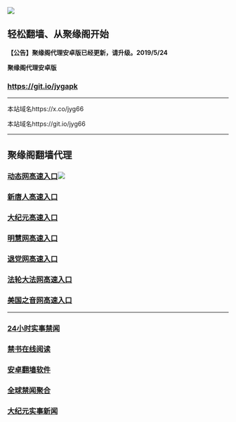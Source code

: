 ![](https://raw.githubusercontent.com/hao369/a/master/j.jpg)



## 轻松翻墙、从聚缘阁开始



**【公告】聚缘阁代理安卓版已经更新，请升级。2019/5/24**

 
**聚缘阁代理安卓版**
### https://git.io/jygapk  

***

本站域名https://x.co/jyg66 

本站域名https://git.io/jyg66



***




## 聚缘阁翻墙代理 




### [动态网高速入口](http://a33e3e.as2.acusticb.ro/6/4324232/543)![](https://raw.githubusercontent.com/hao369/a/master/jygdl.gif)



### [新唐人高速入口](http://a333re.as2.acusticb.ro/6/4324232/5)

### [大纪元高速入口](http://a233e2.as2.acusticb.ro/6/4324232/7)

### [明慧网高速入口](http://ac4cde.as2.acusticb.ro/6/4324232/3)

### [退党网高速入口](http://a1234e.as2.acusticb.ro/6/4324232/8)

### [法轮大法网高速入口](http://a1q4we.as1.acusticb.ro/6/4324232/15)

### [美国之音网高速入口](http://as3343ve.as1.acusticb.ro/6/4324232/18)



***






### [24小时实事禁闻](https://git.io/fj3Go)

### [禁书在线阅读](https://github.com/txyzum203/djy/blob/master/gb/9p.md?flntdtv#1)


### [安卓翻墙软件](https://git.io/afq)

### [全球禁闻聚合](https://github.com/gfw-breaker/banned-news1/blob/master/README.md)

### [大纪元实事新闻](https://git.io/fjmgE)






